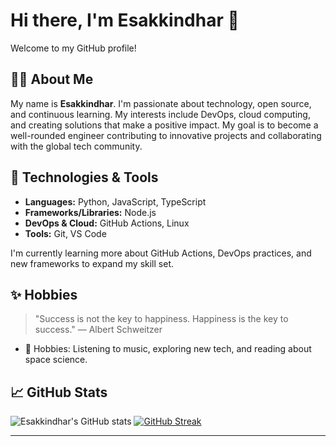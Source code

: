 # Hi there, I'm Esakkindhar 👋

Welcome to my GitHub profile! 

## 👨‍💻 About Me

My name is **Esakkindhar**. I'm passionate about technology, open source, and continuous learning. My interests include DevOps, cloud computing, and creating solutions that make a positive impact. My goal is to become a well-rounded engineer contributing to innovative projects and collaborating with the global tech community.

## 🚀 Technologies & Tools

- **Languages:** Python, JavaScript, TypeScript
- **Frameworks/Libraries:** Node.js
- **DevOps & Cloud:** GitHub Actions, Linux
- **Tools:** Git, VS Code

I'm currently learning more about GitHub Actions, DevOps practices, and new frameworks to expand my skill set.


## ✨ Hobbies

> "Success is not the key to happiness. Happiness is the key to success." — Albert Schweitzer

- 🎵 Hobbies: Listening to music, exploring new tech, and reading about space science.

## 📈 GitHub Stats

![Esakkindhar's GitHub stats](https://github-readme-stats.vercel.app/api?username=Esakkindhar&show_icons=true&theme=radical)
[![GitHub Streak](https://github-readme-streak-stats.herokuapp.com?user=Esakkindhar&theme=radical&date_format=M%20j%5B%2C%20Y%5D)](https://git.io/streak-stats)

---
